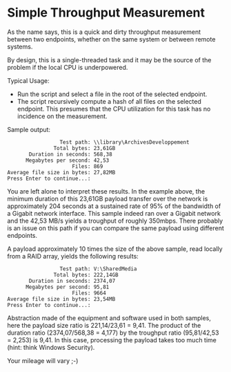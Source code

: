 # Simple Throughput Measurement
As the name says, this is a quick and dirty throughput measurement between two endpoints, whether on the same system or between remote systems.

By design, this is a single-threaded task and it may be the source of the problem if the local CPU is underpowered.



Typical Usage:
- Run the script and select a file in the root of the selected endpoint.
- The script recursively compute a hash of all files on the selected endpoint. This presumes that the CPU utilization for this task has no incidence on the measurement. 

Sample output:
````
                 Test path: \\library\ArchivesDeveloppement
               Total bytes: 23,61GB
       Duration in seconds: 568,38
      Megabytes per second: 42,53
                     Files: 869
Average file size in bytes: 27,82MB
Press Enter to continue...:

````

You are left alone to interpret these results. In the example above, the minimum duration of this 23,61GB payload transfer over the network is approximately 204 seconds at a sustained rate of 95% of the bandwidth of a Gigabit network interface. This sample indeed ran over a Gigabit network and the 42,53 MB/s yields a troughput of roughly 350mbps. There probably is an issue on this path if you can compare the same payload using different endpoints.

A payload approximately 10 times the size of the above sample, read locally from a RAID array, yields the following results:
````
                 Test path: V:\SharedMedia
               Total bytes: 222,14GB
       Duration in seconds: 2374,07
      Megabytes per second: 95,81
                     Files: 9664
Average file size in bytes: 23,54MB
Press Enter to continue...:

````

Abstraction made of the equipment and software used in both samples, here the payload size ratio is 221,14/23,61 = 9,41. The product of the duration ratio (2374,07/568,38 = 4,177) by the troughput ratio (95,81/42,53 = 2,253) is 9,41. In this case, processing the payload takes too much time (hint: think Windows Security).



Your mileage will vary ;-)
